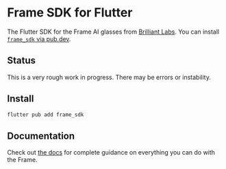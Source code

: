 # Frame SDK for Flutter
The Flutter SDK for the Frame AI glasses from [Brilliant Labs](https://github.com/brilliantlabsAR).  You can install [`frame_sdk` via pub.dev](https://pub.dev/packages/frame_sdk).

## Status

This is a very rough work in progress.  There may be errors or instability.

## Install

```sh
flutter pub add frame_sdk
```

## Documentation

Check out [the docs](https://docs.brilliant.xyz/frame/building-apps/) for complete guidance on everything you can do with the Frame.
